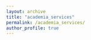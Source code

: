 ```yaml
---
layout: archive
title: "academia_services"
permalink: /academia_services/
author_profile: true
---
```

